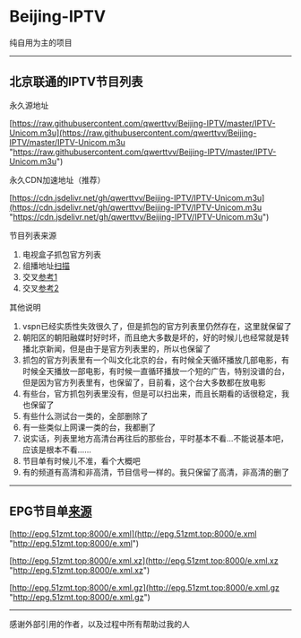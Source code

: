 # Beijing-IPTV

纯自用为主的项目



------------


## 北京联通的IPTV节目列表

永久源地址

[https://raw.githubusercontent.com/qwerttvv/Beijing-IPTV/master/IPTV-Unicom.m3u](https://raw.githubusercontent.com/qwerttvv/Beijing-IPTV/master/IPTV-Unicom.m3u "https://raw.githubusercontent.com/qwerttvv/Beijing-IPTV/master/IPTV-Unicom.m3u")


永久CDN加速地址（推荐）

[https://cdn.jsdelivr.net/gh/qwerttvv/Beijing-IPTV/IPTV-Unicom.m3u](https://cdn.jsdelivr.net/gh/qwerttvv/Beijing-IPTV/IPTV-Unicom.m3u "https://cdn.jsdelivr.net/gh/qwerttvv/Beijing-IPTV/IPTV-Unicom.m3u")

节目列表来源
1. 电视盒子抓包官方列表
2. 组播地址[扫描](https://github.com/sdhzdmzzl/iptv_channel_scanner_windows "扫描")
3. 交叉[参考1](https://gist.github.com/sdhzdmzzl/93cf74947770066743fff7c7f4fc5820 "参考1")
4. 交叉[参考2](https://github.com/islercn/BeiJing-Unicom-IPTV-List "参考2")

其他说明
1. vspn已经实质性失效很久了，但是抓包的官方列表里仍然存在，这里就保留了
2. 朝阳区的朝阳融媒时好时坏，而且绝大多数是坏的，好的时候儿也经常就是转播北京新闻，但是由于是官方列表里的，所以也保留了
3. 抓包的官方列表里有一个叫文化北京的台，有时候全天循环播放几部电影，有时候全天播放一部电影，有时候一直循环播放一个短的广告，特别没谱的台，但是因为官方列表里有，也保留了，目前看，这个台大多数都在放电影
4. 有些台，官方抓包列表里没有，但是可以扫出来，而且长期看的话很稳定，我也保留了
5. 有些什么测试台一类的，全部删除了
6. 有一些类似上网课一类的台，我都删了
7. 说实话，列表里地方高清台再往后的那些台，平时基本不看…不能说基本吧，应该是根本不看……
8. 节目单有时候儿不准，看个大概吧
9. 有的频道有高清和非高清，节目信号一样的。我只保留了高清，非高清的删了

------------


## EPG节目单[来源](http://epg.51zmt.top:8000/ "来源")

[http://epg.51zmt.top:8000/e.xml](http://epg.51zmt.top:8000/e.xml "http://epg.51zmt.top:8000/e.xml")

[http://epg.51zmt.top:8000/e.xml.xz](http://epg.51zmt.top:8000/e.xml.xz "http://epg.51zmt.top:8000/e.xml.xz")

[http://epg.51zmt.top:8000/e.xml.gz](http://epg.51zmt.top:8000/e.xml.gz "http://epg.51zmt.top:8000/e.xml.gz")




------------

感谢外部引用的作者，以及过程中所有帮助过我的人

